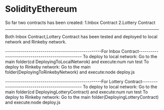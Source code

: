 # SolidityEthereum
So far two contracts has been created:
1.Inbox Contract
2.Lottery Contract

-------------------------

Both Inbox Contract,Lottery Contract has been tested and deployed to local network and Rinkeby network.

-------------------------------------------------For Inbox Contract-------------------------------------------------
To deploy to local network:
Go to the main folder(cd DeployingToLocalNetwrok) and execute:num run test
To deploy to Rinkeby network:
Go to the main folder(DeployingToRinkebyNetwork) and execute:node deploy.js

-------------------------------------------------For Lottery Contract-----------------------------------------------
To deploy to local network:
Go to the main folder(cd DeployingLotteryContract) and execute:num run test
To deploy to Rinkeby network:
Go to the main folder(DeployingLotteryContract) and execute:node deploy.js


